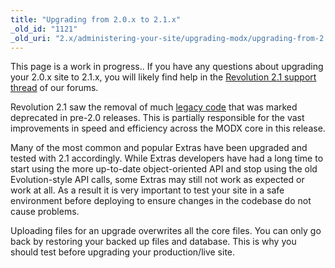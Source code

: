 ```yaml
---
title: "Upgrading from 2.0.x to 2.1.x"
_old_id: "1121"
_old_uri: "2.x/administering-your-site/upgrading-modx/upgrading-from-2.0.x-to-2.1.x"
---
```


This page is a work in progress.. If you have any questions about upgrading your 2.0.x site to 2.1.x, you will likely find help in the [Revolution 2.1 support thread](https://forums.modx.com/index.php/board,399.0.html) of our forums.

Revolution 2.1 saw the removal of much [legacy code](getting-started/maintenance/upgrading/evolution/legacy-removed-2.1) that was marked deprecated in pre-2.0 releases. This is partially responsible for the vast improvements in speed and efficiency across the MODX core in this release.

Many of the most common and popular Extras have been upgraded and tested with 2.1 accordingly. While Extras developers have had a long time to start using the more up-to-date object-oriented API and stop using the old Evolution-style API calls, some Extras may still not work as expected or work at all. As a result it is very important to test your site in a safe environment before deploying to ensure changes in the codebase do not cause problems.

Uploading files for an upgrade overwrites all the core files. You can only go back by restoring your backed up files and database. This is why you should test before upgrading your production/live site.
